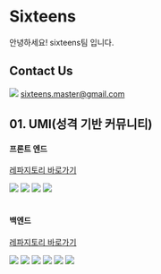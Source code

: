 # Sixteens
안녕하세요! sixteens팀 입니다.

## Contact Us
<img src="https://img.shields.io/badge/gmail-EA4335?style=round-square&logo=gmail&logoColor=white"/> <a>sixteens.master@gmail.com</a>

## 01. UMI(성격 기반 커뮤니티)

#### 프론트 엔드

[레파지토리 바로가기](https://github.com/16ssss/16ssss.github.io)

<img src="https://img.shields.io/badge/react-61DAFB?style=for-the-badge&logo=react&logoColor=white"/> <img src="https://img.shields.io/badge/redux-764ABC?style=for-the-badge&logo=redux&logoColor=white"/> <img src="https://img.shields.io/badge/mui-007FFF?style=for-the-badge&logo=mui&logoColor=white"/> <img src="https://img.shields.io/badge/react_router-CA4245?style=for-the-badge&logo=reactrouter&logoColor=white"/>
<br/>
<br/>


#### 백엔드

[레파지토리 바로가기](https://github.com/16ssss/UmI)

<img src="https://img.shields.io/badge/java-6DB33F?style=for-the-badge&logoColor=white"> <img src="https://img.shields.io/badge/spring_boot-6DB33F?style=for-the-badge&logo=springboot&logoColor=white"> <img src="https://img.shields.io/badge/spring_security-6DB33F?style=for-the-badge&logo=springsecurity&logoColor=white"> <img src="https://img.shields.io/badge/oracle-F80000?style=for-the-badge&logo=oracle&logoColor=white"> <img src="https://img.shields.io/badge/gradle-02303A?style=for-the-badge&logo=gradle&logoColor=white"> <img src="https://img.shields.io/badge/docker-2496ED?style=for-the-badge&logo=docker&logoColor=white">
